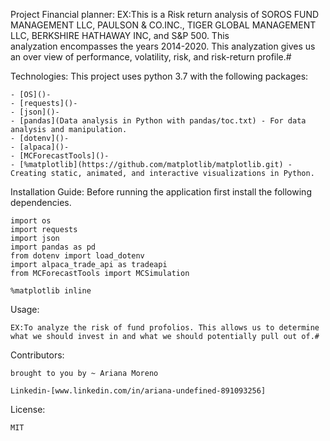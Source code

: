 Project Financial planner:
    EX:This is a Risk return analysis of SOROS FUND MANAGEMENT LLC, PAULSON & CO.INC., TIGER GLOBAL MANAGEMENT LLC, BERKSHIRE HATHAWAY INC, and S&P 500. This   
    analyzation encompasses the years 2014-2020. This analyzation gives us an over view of performance, volatility, risk, and risk-return profile.# 

Technologies:
    This project uses python 3.7 with the following packages:

    - [OS]()-
    - [requests]()-
    - [json]()-
    - [pandas](Data analysis in Python with pandas/toc.txt) - For data analysis and manipulation.
    - [dotenv]()-
    - [alpaca]()-
    - [MCForecastTools]()-
    - [%matplotlib](https://github.com/matplotlib/matplotlib.git) - Creating static, animated, and interactive visualizations in Python.
    
    


Installation Guide:
    Before running the application first install the following dependencies.

    import os
    import requests
    import json
    import pandas as pd
    from dotenv import load_dotenv
    import alpaca_trade_api as tradeapi
    from MCForecastTools import MCSimulation

    %matplotlib inline
  

Usage: 

    EX:To analyze the risk of fund profolios. This allows us to determine what we should invest in and what we should potentially pull out of.#  


Contributors: 

    brought to you by ~ Ariana Moreno

    Linkedin-[www.linkedin.com/in/ariana-undefined-891093256]

License:

    MIT
